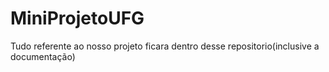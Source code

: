 # MiniProjetoUFG
 Tudo referente ao nosso projeto ficara dentro desse repositorio(inclusive a documentação)

